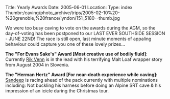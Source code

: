 Title: Yearly Awards
Date: 2005-06-01
Location: 
Type:  index
Thumbr:/caving/photo_archive/trips/2005-02-10%20-%20grenoble,%20france/lyndon/151_5180--thumb.jpg

We were too busy caving to vote on the awards during the AGM, so the day-of-voting has been postponed to our LAST EVER SOUTHSIDE SESSION - JUNE 22ND! The race is still open, last minute moments of appaling behaviour could capture you one of these lovely prizes...

<b>The "For Evans Sake's" Award [Most creative use of bodily fluid]</b>: Currently <a href="/caving/photo_archive/mugshots/Richard%20Venn%20%5BRik%5D.html">Rik Venn</a> is in the lead with his terrifying Malt Loaf wrapper story from August 2004 in Slovenia.

<b>The "Herman Hertz" Award [For near-death experience while caving]:</b> <a href="/caving/photo_archive/mugshots/Sandeep%20Mavadia.html">Sandeep</a> is racing ahead of the pack currently with multiple nominations including: Not buckling his harness before doing an Alpine SRT cave &amp; his impression of an icicle during the Christmas tour.
